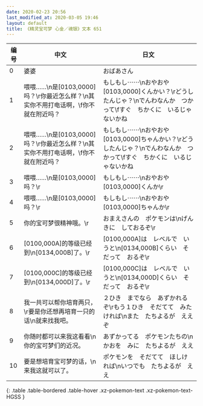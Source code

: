 ```yaml
---
date: 2020-02-23 20:56
last_modified_at: 2020-03-05 19:46
layout: default
title: 《精灵宝可梦 心金／魂银》文本 651
---
```

| 编号 | 中文 | 日文 |
| ---- | ---- | ---- |
| 0 | 婆婆 | おばあさん |
| 1 | 喂喂……\n是[0103,0000]吗？\r你最近怎么样？\n其实你不用打电话啊，\f你不就在附近吗？ | もしもし⋯⋯\nおやおや　[0103,0000]くんかい？\rどうしたんじゃ？\nでんわなんか　つかって\fすぐ　ちかくに　いるじゃないかね |
| 2 | 喂喂……\n是[0103,0000]吗？\r你最近怎么样？\n其实你不用打电话啊，\f你不就在附近吗？ | もしもし⋯⋯\nおやおや　[0103,0000]ちゃんかい？\rどうしたんじゃ？\nでんわなんか　つかって\fすぐ　ちかくに　いるじゃないかね |
| 3 | 喂喂……\n是[0103,0000]吗？\r | もしもし⋯⋯\nおやおや　[0103,0000]くんか\r |
| 4 | 喂喂……\n是[0103,0000]吗？\r | もしもし⋯⋯\nおやおや　[0103,0000]ちゃんか\r |
| 5 | 你的宝可梦很精神哦。\r | おまえさんの　ポケモンは\nげんきに　しておるぞ\r |
| 6 | [0100,000A]的等级已经到\n[0134,000B]了。\r | [0100,000A]は　レベルで　いうと\n[0134,000B]くらい　そだって　おるぞ\r |
| 7 | [0100,000C]的等级已经到\n[0134,000D]了。\r | [0100,000C]は　レベルで　いうと\n[0134,000D]くらい　そだって　おるぞ\r |
| 8 | 我一共可以帮你培育两只，\r要是你还想再培育一只的话\n就来找我吧。 | ２ひき　までなら　あずかれるぞ\rもう１ひき　そだてて　みたければ\nまた　たちよるが　ええぞ |
| 9 | 你随时都可以来我这看看\n你的宝可梦们的近况。 | あずかってる　ポケモンたちの\nかおを　みに　たちよるが　ええ |
| 10 | 要是想培育宝可梦的话，\n来我这就可以了。 | ポケモンを　そだてて　ほしければ\nいつでも　たちよるが　ええ |
{: .table .table-bordered .table-hover .xz-pokemon-text .xz-pokemon-text-HGSS }